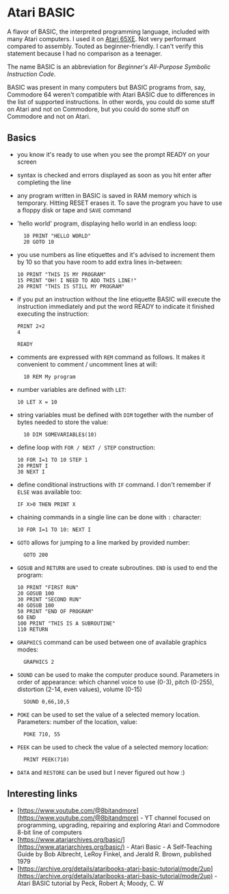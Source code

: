 # Atari BASIC

A flavor of BASIC, the interpreted programming language, included with many Atari computers. I used it on [Atari 65XE](/computers/atari-65xe.md). Not very performant compared to assembly. Touted as beginner-friendly. I can't verify this statement because I had no comparison as a teenager.

The name BASIC is an abbreviation for _Beginner's All-Purpose Symbolic Instruction Code_.

BASIC was present in many computers but BASIC programs from, say, Commodore 64 weren't compatible with Atari BASIC due to differences in the list of supported instructions. In other words, you could do some stuff on Atari and not on Commodore, but you could do some stuff on Commodore and not on Atari.

## Basics

- you know it's ready to use when you see the prompt READY on your screen
- syntax is checked and errors displayed as soon as you hit enter after completing the line
- any program written in BASIC is saved in RAM memory which is temporary. Hitting RESET erases it. To save the program you have to use a floppy disk or tape and `SAVE` command
- 'hello world' program, displaying hello world in an endless loop:

  ```BASIC
    10 PRINT "HELLO WORLD"
    20 GOTO 10
  ```

- you use numbers as line etiquettes and it's advised to increment them by 10 so that you have room to add extra lines in-between:

  ```BASIC
  10 PRINT "THIS IS MY PROGRAM"
  15 PRINT "OH! I NEED TO ADD THIS LINE!"
  20 PRINT "THIS IS STILL MY PROGRAM"
  ```

- if you put an instruction without the line etiquette BASIC will execute the instruction immediately and put the word READY to indicate it finished executing the instruction:

  ```BASIC
  PRINT 2+2
  4

  READY
  ```

- comments are expressed with `REM` command as follows. It makes it convenient to comment / uncomment lines at will:

  ```BASIC
    10 REM My program
  ```

- number variables are defined with `LET`:

  ```BASIC
  10 LET X = 10
  ```

- string variables must be defined with `DIM` together with the number of bytes needed to store the value:

  ```BASIC
    10 DIM SOMEVARIABLE$(10)
  ```

- define loop with `FOR / NEXT / STEP` construction:

  ```BASIC
  10 FOR I=1 TO 10 STEP 1
  20 PRINT I
  30 NEXT I
  ```

- define conditional instructions with `IF` command. I don't remember if `ELSE` was available too:

  ```BASIC
  IF X>0 THEN PRINT X
  ```

- chaining commands in a single line can be done with `:` character:

  ```BASIC
  10 FOR I=1 TO 10: NEXT I
  ```

- `GOTO` allows for jumping to a line marked by provided number:

  ```BASIC
    GOTO 200
  ```

- `GOSUB` and `RETURN` are used to create subroutines. `END` is used to end the program:

  ```BASIC
  10 PRINT "FIRST RUN"
  20 GOSUB 100
  30 PRINT "SECOND RUN"
  40 GOSUB 100
  50 PRINT "END OF PROGRAM"
  60 END
  100 PRINT "THIS IS A SUBROUTINE"
  110 RETURN
  ```

- `GRAPHICS` command can be used between one of available graphics modes:

  ```BASIC
    GRAPHICS 2
  ```

- `SOUND` can be used to make the computer produce sound. Parameters in order of appearance: which channel voice to use (0-3), pitch (0-255), distortion (2-14, even values), volume (0-15)

  ```BASIC
    SOUND 0,66,10,5
  ```

- `POKE` can be used to set the value of a selected memory location. Parameters: number of the location, value:

  ```BASIC
    POKE 710, 55
  ```

- `PEEK` can be used to check the value of a selected memory location:

  ```BASIC
    PRINT PEEK(710)
  ```

- `DATA` and `RESTORE` can be used but I never figured out how :)

## Interesting links

- [https://www.youtube.com/@8bitandmore](https://www.youtube.com/@8bitandmore) - YT channel focused on programming, upgrading, repairing and exploring Atari and Commodore 8-bit line of computers
- [https://www.atariarchives.org/basic/](https://www.atariarchives.org/basic/) - Atari Basic - A Self-Teaching Guide by Bob Albrecht, LeRoy Finkel, and Jerald R. Brown, published 1979
- [https://archive.org/details/ataribooks-atari-basic-tutorial/mode/2up](https://archive.org/details/ataribooks-atari-basic-tutorial/mode/2up) - Atari BASIC tutorial by Peck, Robert A; Moody, C. W
